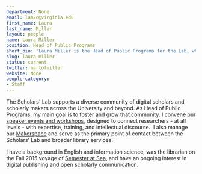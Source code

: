```yaml
---
department: None
email: lam2c@virginia.edu
first_name: Laura
last_name: Miller
layout: people
name: Laura Miller
position: Head of Public Programs
short_bio: 'Laura Miller is the Head of Public Programs for the Lab, where she fosters our local community of DH scholars and researchers, and where she likes to think and talk and encourage everyone else to do the same about critical making in academic research.'
slug: laura-miller
status: current
twitter: martofmiller
website: None
people-category:
- Staff
---
```


The Scholars' Lab supports a diverse community of digital scholars and scholarly makers across the University and beyond. As Head of Public Programs, my main goal is to foster and grow that community. I convene our [speaker events and workshops](http://scholarslab.org/events/), designed to connect researchers - at all levels - with expertise, training, and intellectual discourse.  I also manage our [Makerspace](http://scholarslab.org/makerspace/) and serve as the primary point of contact between the Scholars’ Lab and broader library services.

I have a background in English and information science, was the librarian on the Fall 2015 voyage of [Semester at Sea](http://www.semesteratsea.org/), and have an ongoing interest in digital publishing and open scholarly communication.
